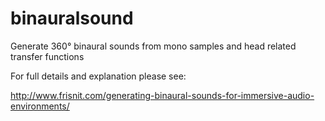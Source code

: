 # binauralsound
Generate 360&deg; binaural sounds from mono samples and head related transfer functions

For full details and explanation please see:

http://www.frisnit.com/generating-binaural-sounds-for-immersive-audio-environments/

